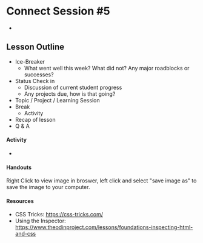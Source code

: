 # Connect Session #5

  * 

## Lesson Outline

  * Ice-Breaker
    * What went well this week?  What did not?  Any major roadblocks or successes?
  * Status Check in
    * Discussion of current student progress
    * Any projects due, how is that going?
  * Topic / Project / Learning Session
  * Break
    * Activity
  * Recap of lesson
  * Q & A

#### Activity

  * 

#### Handouts

  <figcaption>Right Click to view image in broswer, left click and select "save image as" to save the image to your computer.</figcaption>

#### Resources

  * CSS Tricks: https://css-tricks.com/
  * Using the Inspector: https://www.theodinproject.com/lessons/foundations-inspecting-html-and-css
